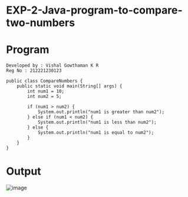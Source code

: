 # EXP-2-Java-program-to-compare-two-numbers
# Program
```
Developed by : Vishal Gowthaman K R
Reg No : 212221230123
```
```
public class CompareNumbers {
    public static void main(String[] args) {
        int num1 = 10;
        int num2 = 5;

        if (num1 > num2) {
            System.out.println("num1 is greater than num2");
        } else if (num1 < num2) {
            System.out.println("num1 is less than num2");
        } else {
            System.out.println("num1 is equal to num2");
        }
    }
}

```
# Output
![image](https://github.com/Hyoudouisse/EXP-2-Java-program-to-compare-two-numbers/assets/142372168/58aba980-bd2c-420b-8be3-eb55d175aee8)

